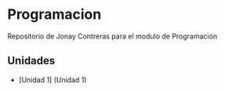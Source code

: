# Programacion
Repositorio de Jonay Contreras para el modulo de Programación
## Unidades
- [Unidad 1] (Unidad 1)
